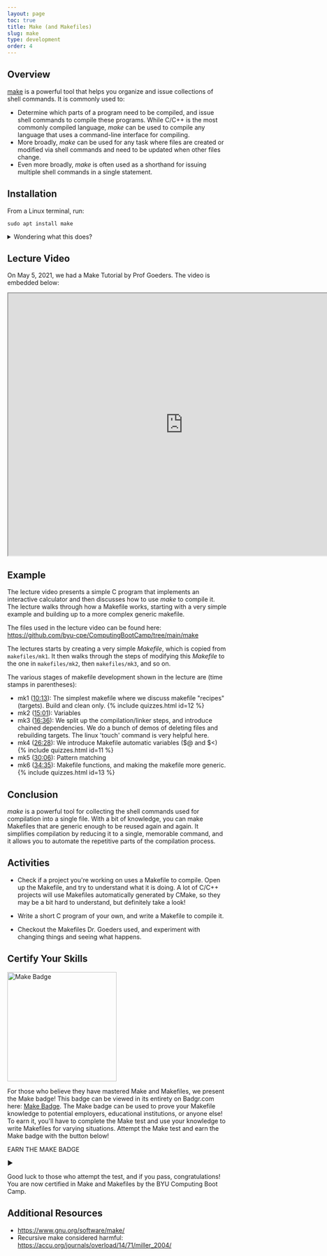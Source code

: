 ```yaml
---
layout: page
toc: true
title: Make (and Makefiles)
slug: make
type: development
order: 4
---
```


## Overview

[make](https://www.gnu.org/software/make/manual/make.html) is a powerful tool that helps you organize and issue collections of shell commands.  It is commonly used to:
  * Determine which parts of a program need to be compiled, and issue shell commands to compile these programs.  While C/C++ is the most commonly compiled language, *make* can be used to compile any language that uses a command-line interface for compiling.
  * More broadly, *make* can be used for any task where files are created or modified via shell commands and need to be updated when other files change.
  * Even more broadly, *make* is often used as a shorthand for issuing multiple shell commands in a single statement.

## Installation

From a Linux terminal, run:

```
sudo apt install make
```

<details>
  <summary> Wondering what this does? </summary>
  <ul>
    <li><em>sudo</em> - This command elevates the privileges of the next command to superuser level, allowing you to install <em>make</em> system-wide.</li>
    <li><em>apt</em> - This command runs the command-line interface of the APT (advanced package tool), which handles the installation of <em>make</em>.</li>
    <li><em>install</em> - This is an <em>apt</em>-specific command that installs the packages named as inputs.</li>
    <li><em>make</em> - The name of the package to install.</li>
  </ul>
</details>

## Lecture Video
On May 5, 2021, we had a Make Tutorial by Prof Goeders. The video is embedded below:

<iframe width="800" height="600" allow="fullscreen" src="https://www.youtube.com/embed/4ITu7eJBdDY"> </iframe> 

## Example

The lecture video presents a simple C program that implements an interactive calculator and then discusses how to use *make* to compile it.  The lecture walks through how a Makefile works, starting with a very simple example and building up to a more complex generic makefile.  

<!-- The code is the split calculator code from the compiler lecture, so it makes sense to position this lecture after that one. -->

The files used in the lecture video can be found here: <https://github.com/byu-cpe/ComputingBootCamp/tree/main/make>

The lectures starts by creating a very simple *Makefile*, which is copied from `makefiles/mk1`.  It then walks through the steps of modifying this *Makefile* to the one in `makefiles/mk2`, then `makefiles/mk3`, and so on.  

<!-- Last time I showed them mk6 first, and showed how cryptic it was, and then talked about how we will walk through the steps to understanding this. -->

The various stages of makefile development shown in the lecture are (time stamps in parentheses):
* mk1 ([10:13](https://www.youtube.com/embed/4ITu7eJBdDY?start=613)): The simplest makefile where we discuss makefile "recipes" (targets).  Build and clean only.
{% include quizzes.html id=12 %}
* mk2 ([15:01](https://www.youtube.com/embed/4ITu7eJBdDY?start=901)): Variables
* mk3 ([16:36](https://www.youtube.com/embed/4ITu7eJBdDY?start=996)): We split up the compilation/linker steps, and introduce chained dependencies.  We do a bunch of demos of deleting files and rebuilding targets.  The linux 'touch' command is very helpful here.
* mk4 ([26:28](https://www.youtube.com/embed/4ITu7eJBdDY?start=1588)): We introduce Makefile automatic variables ($@ and $<)
{% include quizzes.html id=11 %}
* mk5 ([30:06](https://www.youtube.com/embed/4ITu7eJBdDY?start=1806)): Pattern matching
* mk6 ([34:35](https://www.youtube.com/embed/4ITu7eJBdDY?start=2075)): Makefile functions, and making the makefile more generic.
{% include quizzes.html id=13 %}

## Conclusion

*make* is a powerful tool for collecting the shell commands used for compilation into a single file. With a bit of knowledge, you can make Makefiles that are generic enough to be reused again and again. It simplifies compilation by reducing it to a single, memorable command, and it allows you to automate the repetitive parts of the compilation process.

## Activities

* Check if a project you're working on uses a Makefile to compile. Open up the Makefile, and try to understand what it is doing. A lot of C/C++ projects will use Makefiles automatically generated by CMake, so they may be a bit hard to understand, but definitely take a look!

* Write a short C program of your own, and write a Makefile to compile it.

* Checkout the Makefiles Dr. Goeders used, and experiment with changing things and seeing what happens.

## Certify Your Skills
<a href="https://badgr.com/public/badges/opPKYN_pQFi6UWl1Q_aT5Q"><img src="https://media.badgr.com/uploads/badges/8e853a0b-726b-4101-8cb0-4b299926f19d.png" alt="Make Badge" width="250"/></a>

For those who believe they have mastered Make and Makefiles, we present the Make badge! This badge can be viewed in its entirety on Badgr.com here: [Make Badge](https://badgr.com/public/badges/opPKYN_pQFi6UWl1Q_aT5Q). The Make badge can be used to prove your Makefile knowledge to potential employers, educational institutions, or anyone else! To earn it, you'll have to complete the Make test and use your knowledge to write Makefiles for varying situations. Attempt the Make test and earn the Make badge with the button below!

<div class="collapsible" onclick="location.href='https://github.com/BYUComputingBootCampTests/makeTest'">
    <p class="activity-label h3-clone">EARN THE MAKE BADGE</p>
    <p class="dropdown-arrow h3-clone">&#9654;</p>
</div>

Good luck to those who attempt the test, and if you pass, congratulations! You are now certified in Make and Makefiles by the BYU Computing Boot Camp.

## Additional Resources
* <https://www.gnu.org/software/make/>
* Recursive make considered harmful: <https://accu.org/journals/overload/14/71/miller_2004/>
